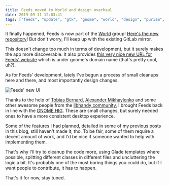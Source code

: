 ```yaml
---
title: Feeds moved to World and design overhaul
date: 2019-09-11 12:03:41
tags: ["feeds", "update", "gtk", "gnome", "world", "design", "purism", "python"]
---
```


It finally happened, Feeds is now part of the [World](https://gitlab.gnome.org/World) group! [Here's the new repository](https://gitlab.gnome.org/World/gfeeds)! But don't worry, I'll keep up with the existing GitLab mirror.

This doesn't change too much in terms of development, but it surely makes the app more discoverable. It also provides [this very nice new URL for Feeds' website](https://world.pages.gitlab.gnome.org/gfeeds/) which is under gnome's domain name (that's pretty cool, uh?).

As for Feeds' development, lately I've begun a process of small cleanups here and there, and most importantly design changes.

![Feeds' new UI](/images/post_pics/Feeds-moved-to-World-and-design-overhaul/feeds-next-window.avif)

Thanks to the help of [Tobias Bernard](https://gitlab.gnome.org/bertob), [Alexander Mikhaylenko](https://gitlab.gnome.org/exalm) and some other awesome people from the [libhandy community](https://matrix.to/#/!nrNOrVsRZxzaDdspgs:talk.puri.sm?via=talk.puri.sm&via=matrix.org&via=librem.one), I brought Feeds back in line with the [GNOME HIG](https://developer.gnome.org/hig/stable/). These are small changes, but surely needed ones to have a more consistent desktop experience.

Some of the features I had planned, detailed in some of my previous posts in this blog, still haven't made it, tho. To be fair, some of them require a decent amount of work, and I'd be nice if someone wanted to help with implementing them.

That's why I'll try to cleanup the code more, using Glade templates where possible, splitting different classes in different files and uncluttering the logic a bit. It's probably one of the most boring things you could do, but if I want people to contribute, it has to happen.

That's it for now, stay tuned.
